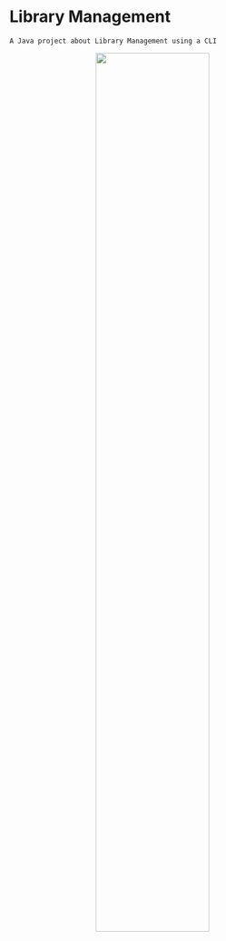 
# Library Management
    A Java project about Library Management using a CLI

<p align="center" width="100%">
    <img width="63%" src="https://github.com/AsadpourMohammad/Library-Management/assets/107719378/a2cf9797-ec12-43b4-935c-b7768305a939">
</p>
